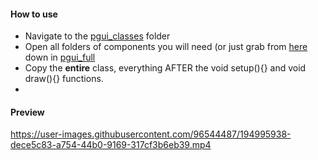 #### How to use
* Navigate to the [pgui_classes](https://github.com/2lag/PGUI/tree/main/pgui_classes) folder
* Open all folders of components you will need (or just grab from [here](https://github.com/2lag/PGUI/blob/faf12621cf59b16232a42c13ac15658781123f12/pgui_full/pgui_full.pde#L47) down in [pgui_full](https://github.com/2lag/PGUI/blob/main/pgui_full/pgui_full.pde)
* Copy the __entire__ class, everything AFTER the void setup(){} and void draw(){} functions.
* 

#### Preview
https://user-images.githubusercontent.com/96544487/194995938-dece5c83-a754-44b0-9169-317cf3b6eb39.mp4
